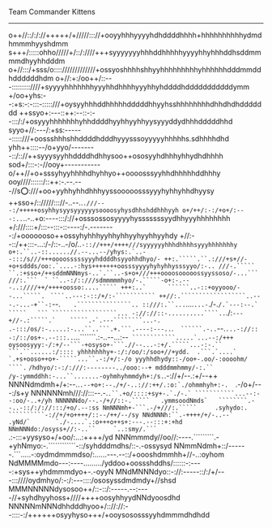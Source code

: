 Team Commander Kittens

---

o++//::/:/://+++++/+/////::://+ooyyhhhyyyyhdhddddhhhh+hhhhhhhhhhydmdhmmmhyyshdmm
s+++/:::::ohho/////+/::/:////+++syyyyyyyhhhddhhhhhyyyyhhyhhhddhsddmmmmdhyyhhdddm
o+//:::/+sss/o:::://///////////+ossyoshhhhshhyyhhhhhhhhhyhhhhhhdddmmddhddddddhdm
o+//:+:/oo++/::---:::::::::////+syyyyhhhhhhhyyyhhdhhhhyyyhhyhddddhdddddddddddymm
+/oo+yhs:--:+s:-:-:::-:::::///+oysyyhhhddhhhhhdddddhhyyhsshhhhhhhhdhhdhdhddddddd
++ssyo+:---::++:--::-:--:::/:/+osyyyhhhhhhhyhhddddhyyhhyyhhyysyyyddydhhhdddddhhd
syyo+//:---/:+ss:------:::::///+oossshhhshhddddhdddhyyysssoyyyyyhhhhhs.sdhhhhdhd
yhh++::::--/o+yyo/--------::/:://++syyysyyhhddddhdhhysoo++ososyyhdhhhyhhydhdhhhh
sod+/:::-:-//ooy+-----------o/++//+o+sssyhyyhhhhdhyhhyo++oooosssyyhhdhhhhhddhhhy
ooy////::::::/::++:-.--.---//s:o::///+oo+yyhhyhhdhhhyyssooooosssyyyhyhhyhhdhyysy
++sso+/:://///::://-..--..`.///---:/+++++osyhhysyysyyyyyysoooosyhysdhhshddhhhyyh
o+/++/:-:/+o+/:---:..`..-..+o:----:::/://+osssossosyyyyhysssssssyydhhyyyhhhhhhhh
+/:///::::+/:::--:::-::----:/-.--------:/+ooooooso++ossyhyhhhyyhhyhhyyhyyhhyyhdy
+//:--::/++:::-...:/-/::-..-/o/..````-:://+++/++++///syyyyyyhhhdhhhhsyyyhhhhhhhy
o+:.``..-::......//.--...--/yhys:.`..--:::/s///+++oooosssssyyyhddddhsyyohhdhyo/-
++:.`````.``.:///+s+//-+o+sddds/oo:.`....-:hys+++++++oosssyyyyhyhyhhysssyyo/:-..
///-.````` ``.:+sso+/++sddmNNNmys-..`.``..-s+o+///+++oooosooooossyyssoso/-...```
///:.```  ` ``..-:/::///sdmmmmmhyo/-.`````-o+:-.---..:////++/++++oosso:....`````
+++:..`      ``````..-::+oyyooo/--...`````.````  ` ````..---:-::/+/:-```````````
++//:.``````````````````..---.-...-+``-:`--.`   `      ```````.```````````````..
::///:.``...```````....`...-`./-.``/.`---:--.` `````   ``` ``````````````````...
-://://::-..........````..``./:````---+//-.:`````.`    `````.-`.---````````...-.
.-:::/os/:-.....:-...``..```.+.```.----:---..````.`  ``````.-..`--.````...-://::
-:/::/os+-.--:::..````...```````.:-..--...:--`````` ````````````.....`...--:/+++
oysoosyyy:-/:+/--```-+osyso+-```.//--...-:+/.`````...-:-.``   ```.``......:/::::
yhhhhhhhy+-:/:/oo/:/soo+//+ydd.  .```.`....`  `.+s+ooso++o+-`````...``.-:/+/:-/o
yyyhhdhydy::-/oo+-.oo/-:oooohm/ ````.``````  `/hdhyo/:-:/:///:--------../ooo:--+
mdddmmhmmy/-:.``   /y-:ymmddhh:-...``.......-oyhmhyhmmdyh+:/s.`.-://+/--.:+/--++
NNNNdmdmh+/+:--..`` .--+o+:--./+/-..://:++/.:o:`./ohmmhyh+:-.   ``.-/o+/---:/s+y
NNNNNNmh///://:::--.-.````.``.+o/::::+sy+-.`./-.` ```````````...--:--:oo/-..+/yh
NNNNNNdo/--.-/+//::-.`````   .ymmsoodNmds`   ````````.--..-::/:/://:::/+o/.--:ss
NmNNNmh+-```.-/+///:.`````     .syhydo:.    ``````````-://+/+o++++/::--/++/--/sy
NNdNNNh:``.-++++/+/-..--`       .yNd/`       `./-....`.:o+++o++s+:---.--:::+:+hd
NNmNNNdo:/osyss+//:-..``     `..:smy/.```    ````.:-:::+yysyso+/+oo/:...:++++/yd
NNNmmmdy//oo//:----.`````````.-+yhNmyo:-.````````````-::/syhdddmdhs/::-.-ossysyd
NNmmNdmh+::/------.```.....-:oydmdmmmdso/:......---.--::/+oooshdmmhh+//-..:oyhom
NdMMMMmdo---:----........./yddoo+oossshddhs/::::::-:----:+sys++yhdmmmdyo+-.-oyyN
MNdMNNNdyo::-://:-----::/:/+/---:::////oydmhyo/:-:/:---::::/ososyssdmdmdy+//shsd
MMMNNNNNdysosoo++/::-::/:-----.--:----//+syhdhyyhoss+////++++oosyhhyydNNdyoosdhd
NNNNNmNNNdhhdddhyoo+/:://://:--::::-:/++++++osyyhyso+++/+ooysososssyyhdmmmdhdhdd